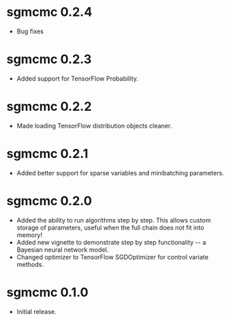 # sgmcmc 0.2.4

* Bug fixes

# sgmcmc 0.2.3

* Added support for TensorFlow Probability.

# sgmcmc 0.2.2

* Made loading TensorFlow distribution objects cleaner.

# sgmcmc 0.2.1

* Added better support for sparse variables and minibatching parameters.

# sgmcmc 0.2.0

* Added the ability to run algorithms step by step. This allows custom storage of parameters, useful when the full chain does not fit into memory!
* Added new vignette to demonstrate step by step functionality -- a Bayesian neural network model.
* Changed optimizer to TensorFlow SGDOptimizer for control variate methods.

# sgmcmc 0.1.0

* Initial release.
